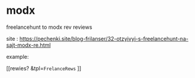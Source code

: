 # modx
freelancehunt to modx rev reviews

site : https://pechenki.site/blog-frilanser/32-otzyivyi-s-freelancehunt-na-sajt-modx-re.html

example:

[[rewies?
     &tpl=`FrelanceRews`
  ]]
